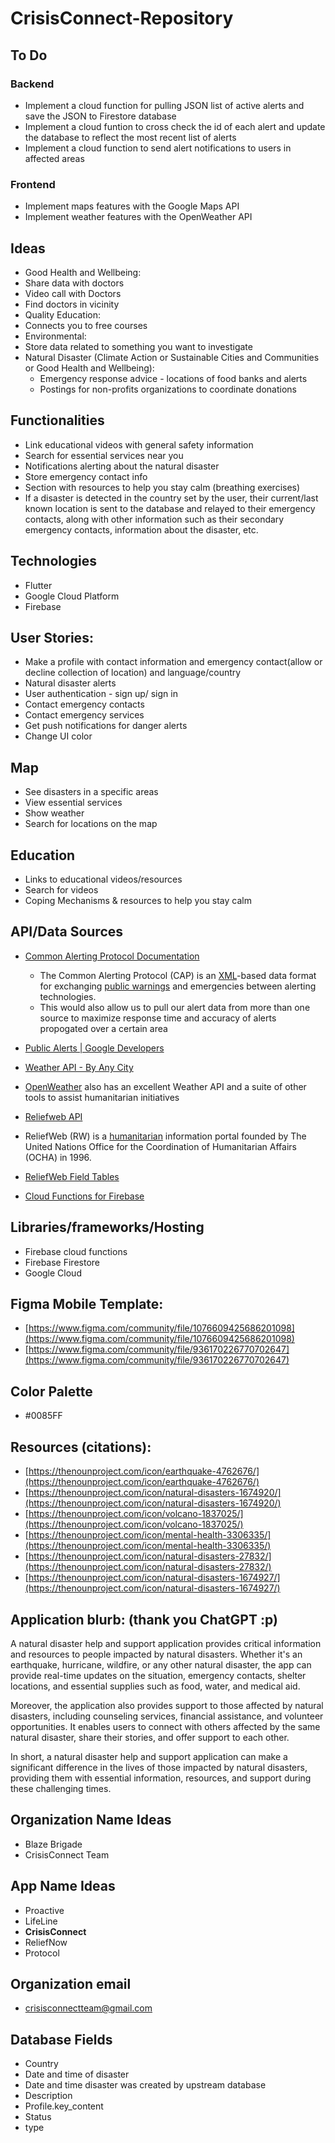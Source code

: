 # CrisisConnect-Repository

## To Do
### Backend
- Implement a cloud function for pulling JSON list of active alerts and save the JSON to Firestore database
- Implement a cloud funtion to cross check the id of each alert and update the database to reflect the most recent list of alerts
- Implement a cloud function to send alert notifications to users in affected areas
### Frontend
- Implement maps features with the Google Maps API
- Implement weather features with the OpenWeather API


## Ideas
-   Good Health and Wellbeing: 
-   Share data with doctors
-   Video call with Doctors
-   Find doctors in vicinity 
-   Quality Education:
-   Connects you to free courses
-   Environmental:
-   Store data related to something you want to investigate
- Natural Disaster (Climate Action or Sustainable Cities and Communities or Good Health and Wellbeing):
	-   Emergency response advice - locations of food banks and alerts
	-   Postings for non-profits organizations to coordinate donations

## Functionalities
- Link educational videos with general safety information
- Search for essential services near you
- Notifications alerting about the natural disaster
- Store emergency contact info
- Section with resources to help you stay calm (breathing exercises)
- If a disaster is detected in the country set by the user, their current/last known location is sent to the database and relayed to their emergency contacts, along with other information such as their secondary emergency contacts, information about the disaster, etc.

## Technologies
-   Flutter
-   Google Cloud Platform
-   Firebase

## User Stories:
- Make a profile with contact information and emergency contact(allow or decline collection of location) and language/country
- Natural disaster alerts
- User authentication - sign up/ sign in
- Contact emergency contacts
- Contact emergency services
- Get push notifications for danger alerts
- Change UI color

## Map
- See disasters in a specific areas
- View essential services
- Show weather 
- Search for locations on the map

## Education
- Links to educational videos/resources
- Search for videos
- Coping Mechanisms & resources to help you stay calm

## API/Data Sources
- [Common Alerting Protocol Documentation](http://docs.oasis-open.org/emergency/cap/v1.2/CAP-v1.2.html)
	- The Common Alerting Protocol (CAP) is an [XML](https://en.wikipedia.org/wiki/XML)-based data format for exchanging [public warnings](https://en.wikipedia.org/wiki/Emergency_population_warning) and emergencies between alerting technologies.
	- This would also allow us to pull our alert data from more than one source to maximize response time and accuracy of alerts propogated over a certain area
- [Public Alerts | Google Developers](https://developers.google.com/public-alerts)
- [Weather API - By Any City](https://rapidapi.com/onetech265/api/weather-api-by-any-city/)
    
- [OpenWeather](https://openweathermap.org/our-initiatives) also has an excellent Weather API and a suite of other tools to assist humanitarian initiatives 
- [Reliefweb API](https://apidoc.rwlabs.org/) 
- ReliefWeb (RW) is a [humanitarian](https://en.wikipedia.org/wiki/Humanitarian) information portal founded by The United Nations Office for the Coordination of Humanitarian Affairs (OCHA) in 1996.
- [ReliefWeb Field Tables](https://apidoc.rwlabs.org/fields-tables)
- [Cloud Functions for Firebase](https://firebase.google.com/docs/functions)
  
## Libraries/frameworks/Hosting
- Firebase cloud functions
- Firebase Firestore
- Google Cloud
  

## Figma Mobile Template:
- [https://www.figma.com/community/file/1076609425686201098](https://www.figma.com/community/file/1076609425686201098)
- [https://www.figma.com/community/file/936170226770702647](https://www.figma.com/community/file/936170226770702647)

## Color Palette
- #0085FF

## Resources (citations):

- [https://thenounproject.com/icon/earthquake-4762676/](https://thenounproject.com/icon/earthquake-4762676/)
- [https://thenounproject.com/icon/natural-disasters-1674920/](https://thenounproject.com/icon/natural-disasters-1674920/)
- [https://thenounproject.com/icon/volcano-1837025/](https://thenounproject.com/icon/volcano-1837025/)
- [https://thenounproject.com/icon/mental-health-3306335/](https://thenounproject.com/icon/mental-health-3306335/)
- [https://thenounproject.com/icon/natural-disasters-27832/](https://thenounproject.com/icon/natural-disasters-27832/)
- [https://thenounproject.com/icon/natural-disasters-1674927/](https://thenounproject.com/icon/natural-disasters-1674927/)
  
## Application blurb: (thank you ChatGPT :p)

A natural disaster help and support application provides critical information and resources to people impacted by natural disasters. Whether it's an earthquake, hurricane, wildfire, or any other natural disaster, the app can provide real-time updates on the situation, emergency contacts, shelter locations, and essential supplies such as food, water, and medical aid.

Moreover, the application also provides support to those affected by natural disasters, including counseling services, financial assistance, and volunteer opportunities. It enables users to connect with others affected by the same natural disaster, share their stories, and offer support to each other.

In short, a natural disaster help and support application can make a significant difference in the lives of those impacted by natural disasters, providing them with essential information, resources, and support during these challenging times.

## Organization Name Ideas
- Blaze Brigade
- CrisisConnect Team

## App Name Ideas
- Proactive
- LifeLine
- __CrisisConnect__
- ReliefNow
- Protocol
    
## Organization email
- [crisisconnectteam@gmail.com](mailto:crisisconnectteam@gmail.com)

## Database Fields
- Country
- Date and time of disaster
- Date and time disaster was created by upstream database
- Description
- Profile.key_content
- Status
- type
